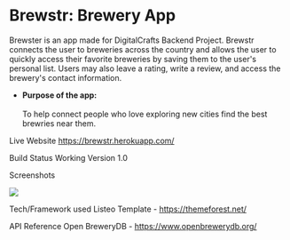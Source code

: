 # Brewstr: Brewery App
Brewster is an app made for DigitalCrafts Backend Project. Brewstr connects the user to breweries across the country and allows the user to quickly access their favorite breweries by saving them to the user's personal list. Users may also leave a rating, write a review, and access the brewery's contact information.

* **Purpose of the app:** <br/><br/>
To help connect people who love exploring new cities find the best brewries near them. 

Live Website
https://brewstr.herokuapp.com/

Build Status
Working Version 1.0

Screenshots
 
![](https://user-images.githubusercontent.com/71364408/113429689-f3426100-93a6-11eb-8e65-f7c1cc2c9c17.png)

Tech/Framework used
Listeo Template - https://themeforest.net/

API Reference
Open BreweryDB - https://www.openbrewerydb.org/

